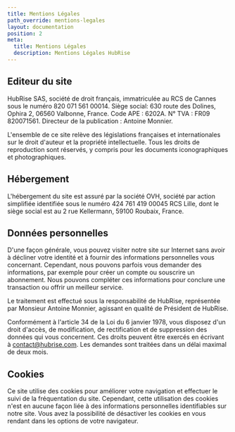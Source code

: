 ```yaml
---
title: Mentions Légales
path_override: mentions-legales
layout: documentation
position: 2
meta:
  title: Mentions Légales
  description: Mentions Légales HubRise
---
```


## Editeur du site

HubRise SAS, société de droit français, immatriculée au RCS de Cannes sous le numéro 820 071 561 00014. Siège social: 630 route des Dolines, Ophira 2, 06560 Valbonne, France. Code APE : 6202A. N° TVA : FR09 820071561. Directeur de la publication : Antoine Monnier.

L'ensemble de ce site relève des législations françaises et internationales sur le droit d'auteur et la propriété intellectuelle. Tous les droits de reproduction sont réservés, y compris pour les documents iconographiques et photographiques.

## Hébergement

L'hébergement du site est assuré par la société OVH, société par action simplifiée identifiée sous le numéro 424 761 419 00045 RCS Lille, dont le siège social est au 2 rue Kellermann, 59100 Roubaix, France.

## Données personnelles

D'une façon générale, vous pouvez visiter notre site sur Internet sans avoir à décliner votre identité et à fournir des informations personnelles vous concernant. Cependant, nous pouvons parfois vous demander des informations, par exemple pour créer un compte ou souscrire un abonnement. Nous pouvons compléter ces informations pour conclure une transaction ou offrir un meilleur service.

Le traitement est effectué sous la responsabilité de HubRise, représentée par Monsieur Antoine Monnier, agissant en qualité de Président de HubRise.

Conformément à l'article 34 de la Loi du 6 janvier 1978, vous disposez d'un droit d'accès, de modification, de rectification et de suppression des données qui vous concernent. Ces droits peuvent être exercés en écrivant à contact@hubrise.com. Les demandes sont traitées dans un délai maximal de deux mois.

## Cookies

Ce site utilise des cookies pour améliorer votre navigation et effectuer le suivi de la fréquentation du site. Cependant, cette utilisation des cookies n'est en aucune façon liée à des informations personnelles identifiables sur notre site. Vous avez la possibilité de désactiver les cookies en vous rendant dans les options de votre navigateur.

